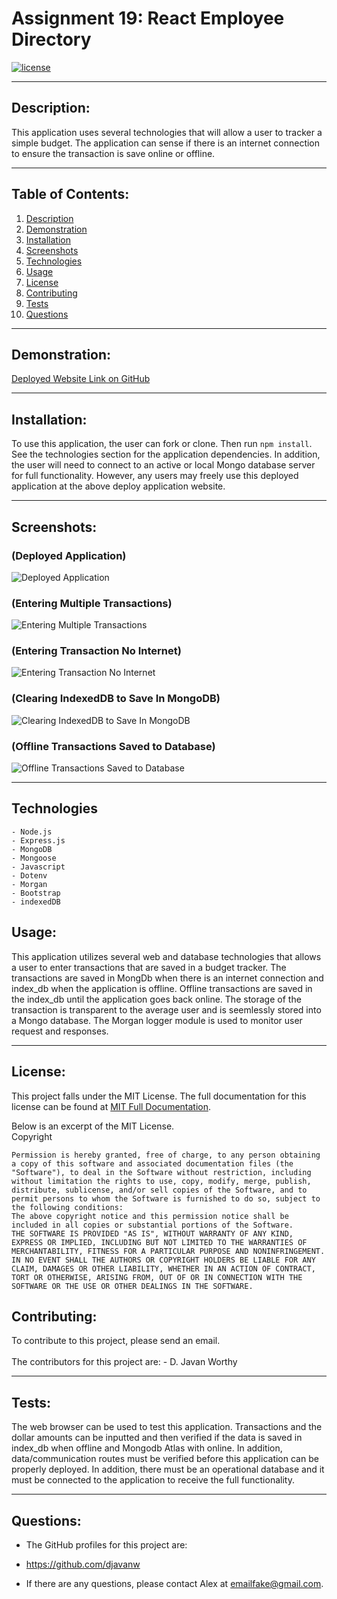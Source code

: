 # Assignment 19:  React Employee Directory

  [![license](https://img.shields.io/badge/license-MIT-blue.svg)](https://choosealicense.com/licenses/mit/)

***

  ## Description:
  This application uses several technologies that will allow a user to tracker a simple budget.  The application can sense if there is an internet connection to ensure the transaction is save online or offline.    
   
***
  ## Table of Contents:
  1.  [Description](#description)
  2.  [Demonstration](#demonstration)
  3.  [Installation](#installation)
  4.  [Screenshots](#screenshots)
  5.  [Technologies](#technologies)
  6.  [Usage](#usage)
  7.  [License](#license)
  8.  [Contributing](#contributing)
  9.  [Tests](#tests)
  10.  [Questions](#questions)

***
  ## Demonstration:
  [Deployed Website Link on GitHub](https://djavanw.github.io/react_employee_directory/)

***
  ## Installation:
  To use this application, the user can fork or clone.  Then run `npm install`. See the technologies section for the application dependencies.  In addition, the user will need to connect to an active or local Mongo database server for full functionality.  However, any users may freely use this deployed application at the above deploy application website.

***
  ## Screenshots:
  ### (Deployed Application)
  ![Deployed Application](./public/images/)

  ### (Entering Multiple Transactions)
  ![Entering Multiple Transactions](./public/images/)

  ### (Entering Transaction No Internet)
  ![Entering Transaction No Internet](./public/images/)

  ### (Clearing IndexedDB to Save In MongoDB)
  ![Clearing IndexedDB to Save In MongoDB](./public/images/)

  ### (Offline Transactions Saved to Database)
  ![Offline Transactions Saved to Database](./public/images/)

***
  ## Technologies
    - Node.js
    - Express.js
    - MongoDB
    - Mongoose
    - Javascript
    - Dotenv
    - Morgan
    - Bootstrap
    - indexedDB 

  ## Usage:
  This application utilizes several web and database technologies that allows a user to enter transactions that are saved in a budget tracker.  The transactions are saved in MongDb when there is an internet connection and index_db when the application is offline.  Offline transactions are saved in the index_db until the application goes back online.  The storage of the transaction is transparent to the average user and is seemlessly stored into a Mongo database. The Morgan logger module is used to monitor user request and responses.   
   
***
  ## License:
  This project falls under the MIT License.  The full documentation for this license can be found at [MIT Full Documentation](https://choosealicense.com/licenses/mit).

  Below is an excerpt of the MIT License.
  <br>
  Copyright <YEAR> <COPYRIGHT HOLDER>
    
    Permission is hereby granted, free of charge, to any person obtaining a copy of this software and associated documentation files (the "Software"), to deal in the Software without restriction, including without limitation the rights to use, copy, modify, merge, publish, distribute, sublicense, and/or sell copies of the Software, and to permit persons to whom the Software is furnished to do so, subject to the following conditions:
    The above copyright notice and this permission notice shall be included in all copies or substantial portions of the Software.
    THE SOFTWARE IS PROVIDED "AS IS", WITHOUT WARRANTY OF ANY KIND, EXPRESS OR IMPLIED, INCLUDING BUT NOT LIMITED TO THE WARRANTIES OF MERCHANTABILITY, FITNESS FOR A PARTICULAR PURPOSE AND NONINFRINGEMENT. IN NO EVENT SHALL THE AUTHORS OR COPYRIGHT HOLDERS BE LIABLE FOR ANY CLAIM, DAMAGES OR OTHER LIABILITY, WHETHER IN AN ACTION OF CONTRACT, TORT OR OTHERWISE, ARISING FROM, OUT OF OR IN CONNECTION WITH THE SOFTWARE OR THE USE OR OTHER DEALINGS IN THE SOFTWARE.

  ## Contributing:
  To contribute to this project, please send an email.  
  <br>
  The contributors for this project are:
    - D. Javan Worthy

***
  ## Tests:
  The web browser can be used to test this application.  Transactions and the dollar amounts can be inputted and then verified if the data is saved in index_db when offline and Mongodb Atlas with online.  In addition, data/communication routes must be verified before this application can be properly deployed. In addition, there must be an operational database and it must be connected to the application to receive the full functionality.  

***
  ## Questions:
  - The GitHub profiles for this project are:
   - https://github.com/djavanw
 
  - If there are any questions, please contact Alex at emailfake@gmail.com.